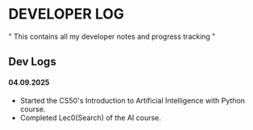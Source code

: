 # DEVELOPER LOG

" This contains all my developer notes and progress tracking "

## Dev Logs

#### 04.09.2025
- Started the CS50's Introduction to Artificial Intelligence with Python course.
- Completed Lec0(Search) of the AI course.
